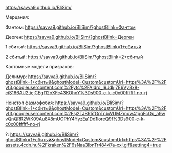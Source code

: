 https://savva9.github.io/BliSim/


Мерцания:

  Фантом: https://savva9.github.io/BliSim/?ghostBlink=Фантом
  
  Деоген: https://savva9.github.io/BliSim/?ghostBlink=Деоген
  
  1 сбитый: https://savva9.github.io/BliSim/?ghostBlink=1+сбитый
  
  2 сбитый: https://savva9.github.io/BliSim/?ghostBlink=2+сбитый


Кастомные модели призраков:

  Делимур: https://savva9.github.io/BliSim/?ghostBlink=1+сбитый&ghostModel=Custom&customUrl=https%3A%2F%2Fyt3.googleusercontent.com%2Fytc%2FAIdro_l9Jdkj7E6VyBx8-ciS166AU2tiejCEgf12oXFc43KOhxY%3Ds900-c-k-c0x00ffffff-no-rj
  
  Нонстоп фазмофобия: https://savva9.github.io/BliSim/?ghostBlink=1+сбитый&ghostModel=Custom&customUrl=https%3A%2F%2Fyt3.googleusercontent.com%2Fsj2TJBR5fGpTnbWUMZmxw41gqFcOp_a9wvQnQRR2WK09Au8X8mUOPhY4YyzEa1Dd1loreQ9f%3Ds900-c-k-c0x00ffffff-no-rj
  
  ?: https://savva9.github.io/BliSim/?ghostBlink=1+сбитый&ghostModel=Custom&customUrl=https%3A%2F%2Fassets.4cdn.hu%2Fkraken%2F6sNaa3IbnTr48447a-xxl.gif&setting4=true

